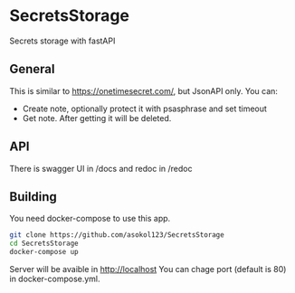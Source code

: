 # SecretsStorage
Secrets storage with fastAPI

## General
This is similar to <https://onetimesecret.com/>, but JsonAPI only.
You can:
*   Create note, optionally protect it with psasphrase and set timeout
*   Get note. After getting it will be deleted.

## API
There is swagger UI in /docs and redoc in /redoc

## Building
You need docker-compose to use this app.
```bash
git clone https://github.com/asokol123/SecretsStorage
cd SecretsStorage
docker-compose up
```
Server will be avaible in <http://localhost>
You can chage port (default is 80) in docker-compose.yml.
